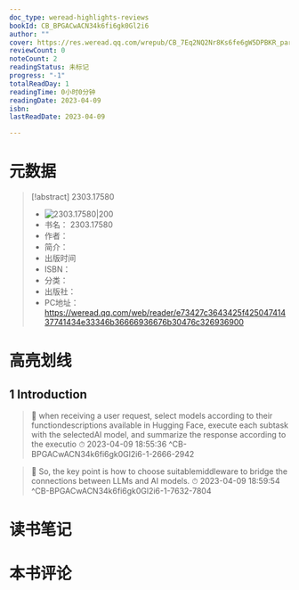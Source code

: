 ```yaml
---
doc_type: weread-highlights-reviews
bookId: CB_BPGACwACN34k6fi6gk0Gl2i6
author: ""
cover: https://res.weread.qq.com/wrepub/CB_7Eq2NQ2Nr8Ks6fe6gW5DPBKR_parsecover
reviewCount: 0
noteCount: 2
readingStatus: 未标记
progress: "-1"
totalReadDay: 1
readingTime: 0小时0分钟
readingDate: 2023-04-09
isbn: 
lastReadDate: 2023-04-09

---
```

# 元数据
> [!abstract] 2303.17580
> - ![ 2303.17580|200](https://res.weread.qq.com/wrepub/CB_7Eq2NQ2Nr8Ks6fe6gW5DPBKR_parsecover)
> - 书名： 2303.17580
> - 作者： 
> - 简介： 
> - 出版时间 
> - ISBN： 
> - 分类： 
> - 出版社： 
> - PC地址：https://weread.qq.com/web/reader/e73427c3643425f42504741437741434e33346b36666936676b30476c326936900

# 高亮划线

## 1 Introduction

> 📌 when receiving a user request, select models according to their functiondescriptions available in Hugging Face, execute each subtask with the selectedAI model, and summarize the response according to the executio 
> ⏱ 2023-04-09 18:55:36 ^CB-BPGACwACN34k6fi6gk0Gl2i6-1-2666-2942

> 📌 So, the key point is how to choose suitablemiddleware to bridge the connections between LLMs and AI models. 
> ⏱ 2023-04-09 18:59:54 ^CB-BPGACwACN34k6fi6gk0Gl2i6-1-7632-7804

# 读书笔记

# 本书评论

